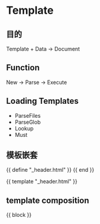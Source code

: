 # Template

## 目的

Template + Data -> Document

## Function

New -> Parse -> Execute

## Loading Templates

* ParseFiles
* ParseGlob
* Lookup
* Must

## 模板嵌套

{{ define "_header.html" }}
{{ end }}

{{ template "_header.html" }}

## template composition

{{ block }}